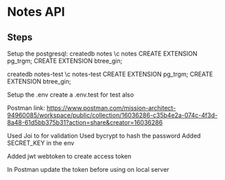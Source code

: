 # Notes API

## Steps

Setup the postgresql:
createdb notes
\c notes
CREATE EXTENSION pg_trgm;
CREATE EXTENSION btree_gin;

createdb notes-test
\c notes-test
CREATE EXTENSION pg_trgm;
CREATE EXTENSION btree_gin;

Setup the .env
create a .env.test for test also

Postman link: https://www.postman.com/mission-architect-94960085/workspace/public/collection/16036286-c35b4e2a-074c-4f3d-8a48-61d5bb375b31?action=share&creator=16036286

Used Joi to for validation
Used bycrypt to hash the password
Added SECRET_KEY in the env

Added jwt webtoken to create access token

In Postman update the token before using on local server
